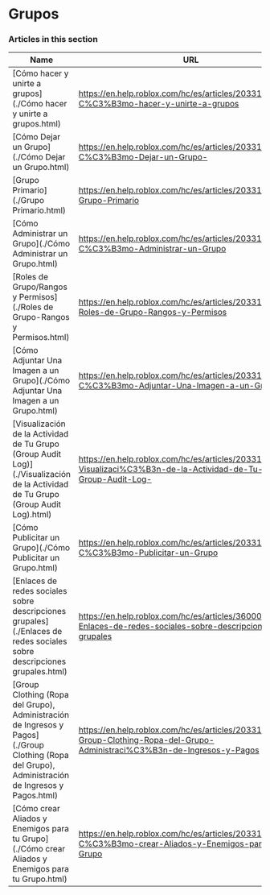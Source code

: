 # Grupos  
### Articles in this section
Name|URL
-|-
[Cómo hacer y unirte a grupos](./Cómo hacer y unirte a grupos.html) |https://en.help.roblox.com/hc/es/articles/203313730-C%C3%B3mo-hacer-y-unirte-a-grupos
[Cómo Dejar un Grupo](./Cómo Dejar un Grupo.html) |https://en.help.roblox.com/hc/es/articles/203313790-C%C3%B3mo-Dejar-un-Grupo-
[Grupo Primario](./Grupo Primario.html) |https://en.help.roblox.com/hc/es/articles/203313740-Grupo-Primario
[Cómo Administrar un Grupo](./Cómo Administrar un Grupo.html) |https://en.help.roblox.com/hc/es/articles/203313810-C%C3%B3mo-Administrar-un-Grupo
[Roles de Grupo/Rangos y Permisos](./Roles de Grupo-Rangos y Permisos.html) |https://en.help.roblox.com/hc/es/articles/203313770-Roles-de-Grupo-Rangos-y-Permisos
[Cómo Adjuntar Una Imagen a un Grupo](./Cómo Adjuntar Una Imagen a un Grupo.html) |https://en.help.roblox.com/hc/es/articles/203313800-C%C3%B3mo-Adjuntar-Una-Imagen-a-un-Grupo
[Visualización de la Actividad de Tu Grupo (Group Audit Log)](./Visualización de la Actividad de Tu Grupo (Group Audit Log).html) |https://en.help.roblox.com/hc/es/articles/203313780-Visualizaci%C3%B3n-de-la-Actividad-de-Tu-Grupo-Group-Audit-Log-
[Cómo Publicitar un Grupo](./Cómo Publicitar un Grupo.html) |https://en.help.roblox.com/hc/es/articles/203313820-C%C3%B3mo-Publicitar-un-Grupo
[Enlaces de redes sociales sobre descripciones grupales](./Enlaces de redes sociales sobre descripciones grupales.html) |https://en.help.roblox.com/hc/es/articles/360000910946-Enlaces-de-redes-sociales-sobre-descripciones-grupales
[Group Clothing (Ropa del Grupo), Administración de Ingresos y Pagos](./Group Clothing (Ropa del Grupo), Administración de Ingresos y Pagos.html) |https://en.help.roblox.com/hc/es/articles/203313830-Group-Clothing-Ropa-del-Grupo-Administraci%C3%B3n-de-Ingresos-y-Pagos
[Cómo crear Aliados y Enemigos para tu Grupo](./Cómo crear Aliados y Enemigos para tu Grupo.html) |https://en.help.roblox.com/hc/es/articles/203313750-C%C3%B3mo-crear-Aliados-y-Enemigos-para-tu-Grupo